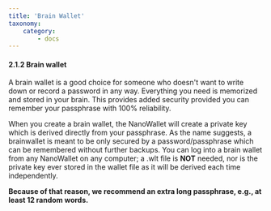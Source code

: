 ```yaml
---
title: 'Brain Wallet'
taxonomy:
    category:
        - docs
---
```


#### 2.1.2 Brain wallet
A brain wallet is a good choice for someone who doesn't want to write down or record a password in any way. Everything you need is memorized and stored in your brain. This provides added security provided you can remember your passphrase with 100% reliability.

When you create a brain wallet, the NanoWallet will create a private key which is derived directly from your passphrase. As the name suggests, a brainwallet is meant to be only secured by a password/passphrase which can be remembered without further backups. You can log into a brain wallet from any NanoWallet on any computer; a .wlt file is **NOT** needed, nor is the private key ever stored in the wallet file as it will be derived each time independently. 

**Because of that reason, we recommend an extra long passphrase, e.g., at least 12 random words.**
 